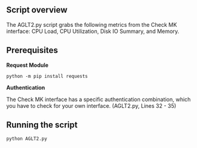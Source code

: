 ## Script overview  
The AGLT2.py script grabs the following metrics from the Check MK interface: CPU Load, CPU Utilization, Disk IO Summary, and Memory. 


## Prerequisites

**Request Module**

```
python -m pip install requests 
```

**Authentication**

The Check MK interface has a specific authentication combination, which you have to check for your own interface. (AGLT2.py, Lines 32 - 35)

## Running the script 

```
python AGLT2.py
```
